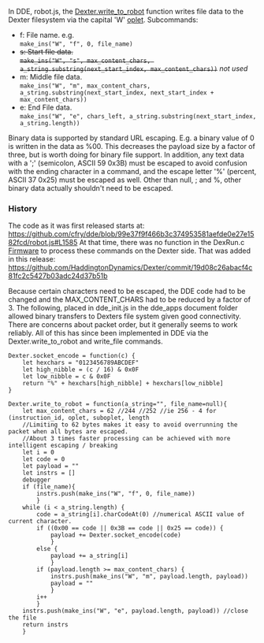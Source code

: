 In DDE, robot.js, the [Dexter.write_to_robot](https://github.com/cfry/dde/search?utf8=%E2%9C%93&q=Dexter.write_to_robot+filename%3Arobot.js&type=) function writes file data to the Dexter filesystem via the capital 'W' [oplet](Command-oplet-instruction). 
Subcommands:
* f: File name. e.g. <BR>`make_ins("W", "f", 0, file_name)`
* <strike>s: Start file data. <BR>`make_ins("W", "s", max_content_chars, a_string.substring(next_start_index, max_content_chars))`</strike> _not used_
* m: Middle file data. <BR>`make_ins("W", "m", max_content_chars, a_string.substring(next_start_index, next_start_index + max_content_chars))`
* e: End File data. <BR>`make_ins("W", "e", chars_left, a_string.substring(next_start_index, a_string.length))`

Binary data is supported by standard URL escaping. E.g. a binary value of 0 is written in the data as %00. This decreases the payload size by a factor of three, but is worth doing for binary file support. In addition, any text data with a ';' (semicolon, ASCII 59 0x3B) must be escaped to avoid confusion with the ending character in a command, and the escape letter '%' (percent, ASCII 37 0x25) must be escaped as well. Other than null, ; and %, other binary data actually shouldn't need to be escaped. 

### History
The code as it was first released starts at:
https://github.com/cfry/dde/blob/99e37f9f466b3c374953581aefde0e27e1582fcd/robot.js#L1585
At that time, there was no function in the DexRun.c [Firmware](Firmware) to process these commands on the Dexter side. That was added in this release:
https://github.com/HaddingtonDynamics/Dexter/commit/19d08c26abacf4c81fc2c5427b03adc24d37b51b

Because certain characters need to be escaped, the DDE code had to be changed and the MAX_CONTENT_CHARS had to be reduced by a factor of 3. The following, placed in dde_init.js in the dde_apps document folder allowed binary transfers to Dexters file system given good connectivity. There are concerns about packet order, but it generally seems to work reliably. All of this has since been implemented in DDE via the Dexter.write_to_robot and write_file commands.

````
Dexter.socket_encode = function(c) {
	let hexchars = "0123456789ABCDEF"
    let high_nibble = (c / 16) & 0x0F
    let low_nibble = c & 0x0F
    return "%" + hexchars[high_nibble] + hexchars[low_nibble]
}

Dexter.write_to_robot = function(a_string="", file_name=null){
    let max_content_chars = 62 //244 //252 //ie 256 - 4 for (instruction_id, oplet, suboplet, length
    //Limiting to 62 bytes makes it easy to avoid overrunning the packet when all bytes are escaped.
    //About 3 times faster processing can be achieved with more intelligent escaping / breaking
    let i = 0
    let code = 0
    let payload = ""
    let instrs = []
    debugger
    if (file_name){
        instrs.push(make_ins("W", "f", 0, file_name))
    	}
	while (i < a_string.length) {
    	code = a_string[i].charCodeAt(0) //numerical ASCII value of current character. 
        if ((0x00 == code || 0x3B == code || 0x25 == code)) {
	        payload += Dexter.socket_encode(code)
            }
        else {
        	payload += a_string[i]
            }
        if (payload.length >= max_content_chars) {
	        instrs.push(make_ins("W", "m", payload.length, payload))
            payload = ""
            }
        i++
    	}
    instrs.push(make_ins("W", "e", payload.length, payload)) //close the file
    return instrs
	}
````


